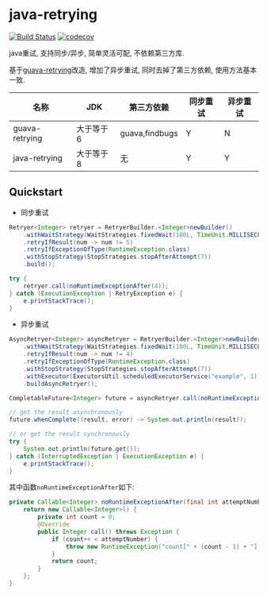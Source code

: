 # java-retrying

[![Build Status](https://travis-ci.org/lowzj/java-retrying.svg?branch=master)](https://travis-ci.org/lowzj/java-retrying)
[![codecov](https://codecov.io/gh/lowzj/java-retrying/branch/master/graph/badge.svg)](https://codecov.io/gh/lowzj/java-retrying)

java重试, 支持同步/异步, 简单灵活可配, 不依赖第三方库.

基于[guava-retrying](https://github.com/rholder/guava-retrying)改造, 增加了异步重试, 同时去掉了第三方依赖, 使用方法基本一致.

名称 | JDK | 第三方依赖 | 同步重试 | 异步重试
---- | --- | ---- | -------- | --------
guava-retrying | 大于等于6 | guava,findbugs | Y | N
java-retrying | 大于等于8 | 无 | Y | Y

## Quickstart


* 同步重试
```java
Retryer<Integer> retryer = RetryerBuilder.<Integer>newBuilder()
    .withWaitStrategy(WaitStrategies.fixedWait(100L, TimeUnit.MILLISECONDS))
    .retryIfResult(num -> num != 5)
    .retryIfExceptionOfType(RuntimeException.class)
    .withStopStrategy(StopStrategies.stopAfterAttempt(7))
    .build();

try {
    retryer.call(noRuntimeExceptionAfter(4));
} catch (ExecutionException | RetryException e) {
    e.printStackTrace();
}
```

* 异步重试
```java
AsyncRetryer<Integer> asyncRetryer = RetryerBuilder.<Integer>newBuilder()
    .withWaitStrategy(WaitStrategies.fixedWait(100L, TimeUnit.MILLISECONDS))
    .retryIfResult(num -> num != 4)
    .retryIfExceptionOfType(RuntimeException.class)
    .withStopStrategy(StopStrategies.stopAfterAttempt(7))
    .withExecutor(ExecutorsUtil.scheduledExecutorService("example", 1))
    .buildAsyncRetryer();

CompletableFuture<Integer> future = asyncRetryer.call(noRuntimeExceptionAfter(3));

// get the result asynchronously
future.whenComplete((result, error) -> System.out.println(result));

// or get the result synchronously
try {
    System.out.println(future.get());
} catch (InterruptedException | ExecutionException e) {
    e.printStackTrace();
}
```

其中函数`noRuntimeExceptionAfter`如下:
```java
private Callable<Integer> noRuntimeExceptionAfter(final int attemptNumber) {
    return new Callable<Integer>() {
        private int count = 0;
        @Override
        public Integer call() throws Exception {
            if (count++ < attemptNumber) {
                throw new RuntimeException("count[" + (count - 1) + "] < attemptNumber[" + attemptNumber + "]");
            }
            return count;
        }
    };
}
```
